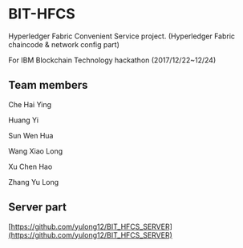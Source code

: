 # BIT-HFCS

Hyperledger Fabric Convenient Service project. (Hyperledger Fabric chaincode & network config part)

For IBM Blockchain Technology hackathon (2017/12/22~12/24)

## Team members

Che Hai Ying

Huang Yi

Sun Wen Hua

Wang Xiao Long

Xu Chen Hao

Zhang Yu Long

## Server part 

[https://github.com/yulong12/BIT_HFCS_SERVER](https://github.com/yulong12/BIT_HFCS_SERVER)


